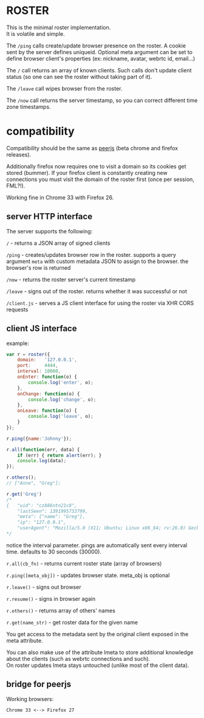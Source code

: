 # ROSTER


This is the minimal roster implementation.  
It is volatile and simple.

The `/ping` calls create/update browser presence on the roster. A cookie sent by the server defines uniqueid.
Optional meta argument can be set to define browser client's properties (ex: nickname, avatar, webrtc id, email...)

The `/` call returns an array of known clients. Such calls don't update client status (so one can see the roster without taking part of it).

The `/leave` call wipes browser from the roster.

The `/now` call returns the server timestamp, so you can correct different time zone timestamps.



# compatibility

Compatibility should be the same as [peerjs](http://peerjs.com/) (beta chrome and firefox releases).

Additionally firefox now requires one to visit a domain so its cookies get stored (bummer).
If your firefox client is constantly creating new connections you must visit the domain of the roster first (once per session, FML?!).

Working fine in Chrome 33 with Firefox 26.



## server HTTP interface

The server supports the following:

`/` - returns a JSON array of signed clients

`/ping` - creates/updates browser row in the roster. supports a query argument `meta` with custom metadata JSON to assign to the browser. the browser's row is returned

`/now` - returns the roster server's current timestamp

`/leave` - signs out of the roster. returns whether it was successful or not

`/client.js` - serves a JS client interface for using the roster via XHR CORS requests



## client JS interface

example:

```javascript
var r = roster({
    domain:   '127.0.0.1',
    port:     4444,
    interval: 10000,
    onEnter: function(o) {
        console.log('enter', o);
    },
    onChange: function(o) {
        console.log('change', o);
    },
    onLeave: function(o) {
        console.log('leave', o);
    }
});

r.ping({name:'Johnny'});

r.all(function(err, data) {
    if (err) { return alert(err); }
    console.log(data);
});

r.others();
// ["Anne", "Greg"];

r.get('Greg')
/*
{   "uid": "cz886ntn21c8",
    "lastSeen": 1391995733799,
    "meta": {"name": "Greg"},
    "ip": "127.0.0.1",
    "userAgent": "Mozilla/5.0 (X11; Ubuntu; Linux x86_64; rv:26.0) Gecko/20100101 Firefox/26.0"   }
*/
```

notice the interval parameter.
pings are automatically sent every interval time.
defaults to 30 seconds (30000).

`r.all(cb_fn)` - returns current roster state (array of browsers)

`r.ping([meta_obj])` - updates browser state. meta_obj is optional

`r.leave()` - signs out browser

`r.resume()` - signs in browser again

`r.others()` - returns array of others' names

`r.get(name_str)` - get roster data for the given name

You get access to the metadata sent by the original client exposed in the meta attribute.

You can also make use of the attribute lmeta to store additional knowledge about the clients (such as webrtc connections and such).  
On roster updates lmeta stays untouched (unlike most of the client data).



## bridge for peerjs

Working browsers:

    Chrome 33 <--> Firefox 27
